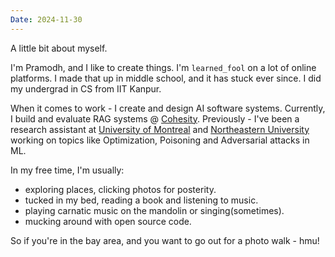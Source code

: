 ```yaml
---
Date: 2024-11-30
---
```

A little bit about myself.

I'm Pramodh, and I like to create things. I'm `learned_fool` on a lot of online platforms. I made that up in middle school, and it has stuck ever since. I did my undergrad in CS from IIT Kanpur.

When it comes to work - I create and design AI software systems. Currently, I build and evaluate RAG systems @ [Cohesity](https://www.cohesity.com/). Previously - I've been a research assistant at [University of Montreal](https://www.umontreal.ca/en/) and [Northeastern University](https://www.northeastern.edu/) working on topics like Optimization, Poisoning and Adversarial attacks in ML.

In my free time, I'm usually:

- exploring places, clicking photos for posterity.
- tucked in my bed, reading a book and listening to music.
- playing carnatic music on the mandolin or singing(sometimes).
- mucking around with open source code.

So if you're in the bay area, and you want to go out for a photo walk - hmu!